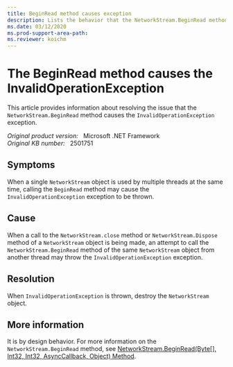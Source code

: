```yaml
---
title: BeginRead method causes exception
description: Lists the behavior that the NetworkStream.BeginRead method causes the InvalidOperationException exception.
ms.date: 03/12/2020
ms.prod-support-area-path: 
ms.reviewer: koichm
---
```

# The BeginRead method causes the InvalidOperationException

This article provides information about resolving  the issue that the `NetworkStream.BeginRead` method causes the `InvalidOperationException` exception.

_Original product version:_ &nbsp; Microsoft .NET Framework  
_Original KB number:_ &nbsp; 2501751

## Symptoms

When a single `NetworkStream` object is used by multiple threads at the same time, calling the `BeginRead` method may cause the `InvalidOperationException` exception to be thrown.

## Cause

When a call to the `NetworkStream.close` method or `NetworkStream.Dispose` method of a `NetworkStream` object is being made, an attempt to call the `NetworkStream.BeginRead` method of the same `NetworkStream` object from another thread may throw the `InvalidOperationException` exception.

## Resolution

When `InvalidOperationException` is thrown, destroy the `NetworkStream` object.

## More information

It is by design behavior. For more information on the `NetworkStream.BeginRead` method, see [NetworkStream.BeginRead(Byte[], Int32, Int32, AsyncCallback, Object) Method](/dotnet/api/system.net.sockets.networkstream.beginread).
